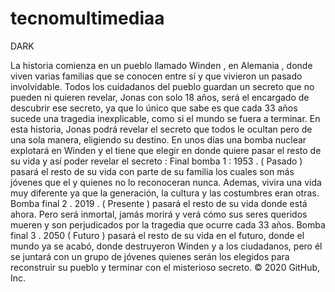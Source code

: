 # tecnomultimediaa

DARK

La historia comienza en un pueblo llamado Winden , en Alemania , donde viven varias familias que se conocen entre sí y que vivieron un pasado involvidable.
Todos los cuidadanos del pueblo guardan un secreto que no pueden ni quieren revelar, Jonas con solo 18 años, será el encargado de descubrir ese secreto, ya que
lo único que sabe es que cada 33 años sucede una tragedia inexplicable, como si el mundo se fuera a terminar.
En esta historia, Jonas podrá revelar el secreto que todos le ocultan pero de una sola manera, eligiendo su destino.
En unos días una bomba nuclear explotará en Winden y el tiene que elegir en donde quiere pasar el resto de su vida y así poder revelar el secreto :
Final bomba 1  :  1953 . ( Pasado ) pasará el resto de su vida con parte de su familia los cuales son más jóvenes que el y quienes no lo reconoceran nunca.
Ademas, vivira una vida muy diferente ya que la generación, la cultura y las costumbres eran otras.
Bomba final 2 . 2019 . ( Presente ) pasará el resto de su vida donde está ahora. Pero será inmortal, jamás morirá y verá cómo sus seres queridos mueren
y son perjudicados por la tragedia que ocurre cada 33 años.
Bomba final 3 . 2050 ( Futuro ) pasará el resto de su vida en el futuro, donde el mundo ya se acabó, donde destruyeron Winden y a los ciudadanos,
pero él se juntará con un grupo de jóvenes quienes serán los elegidos para reconstruir su pueblo y terminar con el misterioso secreto.
© 2020 GitHub, Inc.
